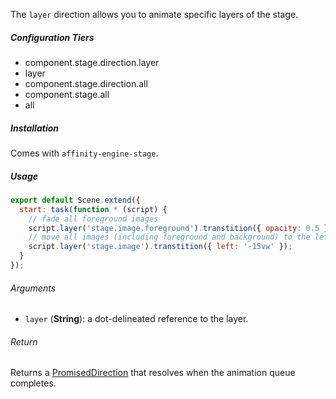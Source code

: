 The `layer` direction allows you to animate specific layers of the stage.

##### Configuration Tiers

* component.stage.direction.layer
* layer
* component.stage.direction.all
* component.stage.all
* all

##### Installation

Comes with `affinity-engine-stage`.

##### Usage

```js
export default Scene.extend({
  start: task(function * (script) {
    // fade all foreground images
    script.layer('stage.image.foreground').transtition({ opacity: 0.5 });
    // move all images (including foreground and background) to the left
    script.layer('stage.image').transtition({ left: '-15vw' });
  }
});
```

###### Arguments

* `layer` (**String**): a dot-delineated reference to the layer.

###### Return

Returns a [PromisedDirection](#/api/stage/directions?anchor=promised_direction) that resolves when the animation queue completes.
